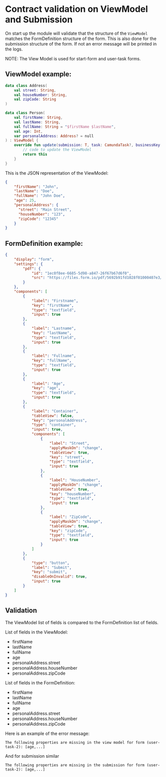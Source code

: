 # Contract validation on ViewModel and Submission

On start up the module will validate that the structure of the `ViewModel` matches the FormDefinition structure of the form. 
This is also done for the submission structure of the form. If not an error message will be printed in the logs.

NOTE: The View Model is used for start-form and user-task forms.

## ViewModel example:
```kotlin
data class Address(
    val street: String,
    val houseNumber: String,
    val zipCode: String
)

data class Person(
    val firstName: String,
    val lastName: String,
    val fullName: String = "$firstName $lastName",
    val age: Int,
    var personalAddress: Address? = null
) : ViewModel {
    override fun update(submission: T, task: CamundaTask?, businessKey: String): ViewModel {
        // code to update the ViewModel
        return this
    }
}
```

This is the JSON representation of the ViewModel:
```json
{
    "firstName": "John",
    "lastName": "Doe",
    "fullName": "John Doe",
    "age": 25,
    "personalAddress": {
      "street": "Main Street",
      "houseNumber": "123",
      "zipCode": "12345"
    }
}
```

## FormDefinition example:
```json
{
    "display": "form",
    "settings": {
        "pdf": {
            "id": "1ec0f8ee-6685-5d98-a847-26f67b67d6f0",
            "src": "https://files.form.io/pdf/5692b91fd1028f01000407e3/file/1ec0f8ee-6685-5d98-a847-26f67b67d6f0"
        }
    },
    "components": [
        {
            "label": "Firstname",
            "key": "firstName",
            "type": "textfield",
            "input": true
        },
        {
            "label": "Lastname",
            "key": "lastName",
            "type": "textfield",
            "input": true
        },
        {
            "label": "Fullname",
            "key": "fullName",
            "type": "textfield",
            "input": true
        },
        {
            "label": "Age",
            "key": "age",
            "type": "textfield",
            "input": true
        },
        {
            "label": "Container",
            "tableView": false,
            "key": "personalAddress",
            "type": "container",
            "input": true,
            "components": [
                {
                    "label": "Street",
                    "applyMaskOn": "change",
                    "tableView": true,
                    "key": "street",
                    "type": "textfield",
                    "input": true
                },
                {
                    "label": "HouseNumber",
                    "applyMaskOn": "change",
                    "tableView": true,
                    "key": "houseNumber",
                    "type": "textfield",
                    "input": true
                },
                {
                    "label": "ZipCode",
                    "applyMaskOn": "change",
                    "tableView": true,
                    "key": "zipCode",
                    "type": "textfield",
                    "input": true
                }
            ]
        },
        {
            "type": "button",
            "label": "Submit",
            "key": "submit",
            "disableOnInvalid": true,
            "input": true
        }
    ]
}
```

## Validation

The ViewModel list of fields is compared to the FormDefinition list of fields.

List of fields in the ViewModel:
- firstName
- lastName
- fullName
- age
- personalAddress.street
- personalAddress.houseNumber
- personalAddress.zipCode


List of fields in the FormDefinition:
- firstName
- lastName
- fullName
- age
- personalAddress.street
- personalAddress.houseNumber
- personalAddress.zipCode

Here is an example of the error message:
```
The following properties are missing in the view model for form (user-task-2): [age,...]
```
And for submission similar
```
The following properties are missing in the submission for form (user-task-2): [age,...]
```
